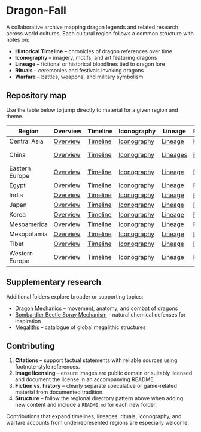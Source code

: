 # Dragon-Fall

A collaborative archive mapping dragon legends and related research across world cultures. Each cultural region follows a common structure with notes on:

- **Historical Timeline** – chronicles of dragon references over time
- **Iconography** – imagery, motifs, and art featuring dragons
- **Lineage** – fictional or historical bloodlines tied to dragon lore
- **Rituals** – ceremonies and festivals invoking dragons
- **Warfare** – battles, weapons, and military symbolism

## Repository map

Use the table below to jump directly to material for a given region and theme.

| Region | Overview | Timeline | Iconography | Lineage | Rituals | Warfare |
| --- | --- | --- | --- | --- | --- | --- |
| Central Asia | [Overview](Central-Asia/README.md) | [Timeline](Central-Asia/Historical-Timeline/README.md) | [Iconography](Central-Asia/Iconography/README.md) | [Lineage](Central-Asia/Lineage/README.md) | [Rituals](Central-Asia/Rituals/README.md) | [Warfare](Central-Asia/Warfare/README.md) |
| China | [Overview](China/README.md) | [Timeline](China/Historical%20Timeline/README.md) | [Iconography](China/Iconography/README.md) | [Lineages](China/Lineages/README.md) | [Rituals](China/Rituals/README.md) | [Warfare Tactics](China/Warfare%20Tactics/README.md) |
| Eastern Europe | [Overview](Eastern-Europe/README.md) | [Timeline](Eastern-Europe/Historical-Timeline/README.md) | [Iconography](Eastern-Europe/Iconography/README.md) | [Lineage](Eastern-Europe/Lineage/README.md) | [Rituals](Eastern-Europe/Rituals/README.md) | [Warfare](Eastern-Europe/Warfare/README.md) |
| Egypt | [Overview](Egypt/README.md) | [Timeline](Egypt/Historical-Timeline/README.md) | [Iconography](Egypt/Iconography/README.md) | [Lineage](Egypt/Lineage/README.md) | [Rituals](Egypt/Rituals/README.md) | [Warfare](Egypt/Warfare/README.md) |
| India | [Overview](India/README.md) | [Timeline](India/Historical-Timeline/README.md) | [Iconography](India/Iconography/README.md) | [Lineage](India/Lineage/README.md) | [Rituals](India/Rituals/README.md) | [Warfare](India/Warfare/README.md) |
| Japan | [Overview](Japan/README.md) | [Timeline](Japan/Historical-Timeline/README.md) | [Iconography](Japan/Iconography/README.md) | [Lineage](Japan/Lineage/README.md) | [Rituals](Japan/Rituals/README.md) | [Warfare](Japan/Warfare/README.md) |
| Korea | [Overview](Korea/README.md) | [Timeline](Korea/Historical-Timeline/README.md) | [Iconography](Korea/Iconography/README.md) | [Lineage](Korea/Lineage/README.md) | [Rituals](Korea/Rituals/README.md) | [Warfare](Korea/Warfare/README.md) |
| Mesoamerica | [Overview](Mesoamerica/README.md) | [Timeline](Mesoamerica/Historical-Timeline/README.md) | [Iconography](Mesoamerica/Iconography/README.md) | [Lineage](Mesoamerica/Lineage/README.md) | [Rituals](Mesoamerica/Rituals/README.md) | [Warfare](Mesoamerica/Warfare/README.md) |
| Mesopotamia | [Overview](Mesopotamia/README.md) | [Timeline](Mesopotamia/Historical-Timeline/README.md) | [Iconography](Mesopotamia/Iconography/README.md) | [Lineage](Mesopotamia/Lineage/README.md) | [Rituals](Mesopotamia/Rituals/README.md) | [Warfare](Mesopotamia/Warfare/README.md) |
| Tibet | [Overview](Tibet/README.md) | [Timeline](Tibet/Historical-Timeline/README.md) | [Iconography](Tibet/Iconography/README.md) | [Lineage](Tibet/Lineage/README.md) | [Rituals](Tibet/Rituals/README.md) | [Warfare](Tibet/Warfare/README.md) |
| Western Europe | [Overview](Western-Europe/README.md) | [Timeline](Western-Europe/Historical-Timeline/README.md) | [Iconography](Western-Europe/Iconography/README.md) | [Lineage](Western-Europe/Lineage/README.md) | [Rituals](Western-Europe/Rituals/README.md) | [Warfare](Western-Europe/Warfare/README.md) |

## Supplementary research

Additional folders explore broader or supporting topics:

- [Dragon Mechanics](Dragon%20Mechanics/README.md) – movement, anatomy, and combat of dragons
- [Bombardier Beetle Spray Mechanism](bombardier-beetle-spray-mechanism/README.md) – natural chemical defenses for inspiration
- [Megaliths](megaliths/README.md) – catalogue of global megalithic structures

## Contributing

1. **Citations** – support factual statements with reliable sources using footnote-style references.
2. **Image licensing** – ensure images are public domain or suitably licensed and document the license in an accompanying README.
3. **Fiction vs. history** – clearly separate speculative or game-related material from documented tradition.
4. **Structure** – follow the regional directory pattern above when adding new content and include a `README.md` for each new folder.

Contributions that expand timelines, lineages, rituals, iconography, and warfare accounts from underrepresented regions are especially welcome.
